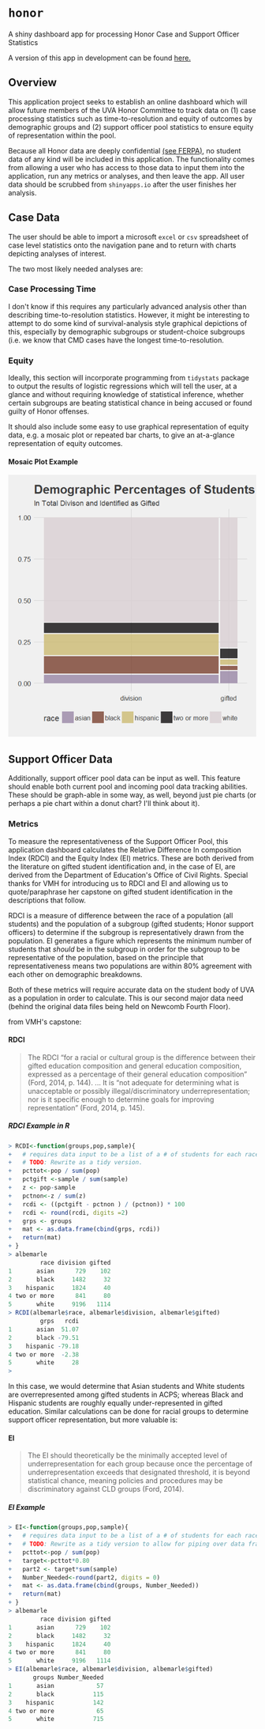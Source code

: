 # `honor`
A shiny dashboard app for processing Honor Case and Support Officer Statistics

A version of this app in development can be found [here.](https://acm9q.shinyapps.io/honor/)

## Overview
This application project seeks to establish an online dashboard which will allow future members of the UVA Honor Committee to track data on (1) case processing statistics such as time-to-resolution and equity of outcomes by demographic groups and (2) support officer pool statistics to ensure equity of representation within the pool. 

Because all Honor data are deeply confidential [(see FERPA)](https://www2.ed.gov/policy/gen/guid/fpco/ferpa/index.html?), no student data of any kind will be included in this application. The functionality comes from allowing a user who has access to those data to input them into the application, run any metrics or analyses, and then leave the app. All user data should be scrubbed from `shinyapps.io` after the user finishes her analysis.  

## Case Data
The user should be able to import a microsoft `excel` or `csv` spreadsheet of case level statistics onto the navigation pane and to return with charts depicting analyses of interest. 

The two most likely needed analyses are: 
### Case Processing Time
I don't know if this requires any particularly advanced analysis other than describing time-to-resolution statistics. However, it might be interesting to attempt to do some kind of survival-analysis style graphical depictions of this, especially by demographic subgroups or student-choice subgroups (i.e. we know that CMD cases have the longest time-to-resolution. 

### Equity
Ideally, this section will incorporate programming from `tidystats` package to output the results of logistic regressions which will tell the user, at a glance and without requiring knowledge of statistical inference, whether certain subgroups are beating statistical chance in being accused or found guilty of Honor offenses.

It should also include some easy to use graphical representation of equity data, e.g. a mosaic plot or repeated bar charts, to give an at-a-glance representation of equity outcomes. 

#### Mosaic Plot Example 
![Gifted Identification in Albemarle County](https://github.com/McCartneyAC/honor/blob/master/test_data/mosaic.png?raw=true)

## Support Officer Data
Additionally, support officer pool data can be input as well. This feature should enable both current pool and incoming pool data tracking abilities. These should be graph-able in some way, as well, beyond just pie charts (or perhaps a pie chart within a donut chart? I'll think about it). 

### Metrics
To measure the representativeness of the Support Officer Pool, this application dashboard calculates the Relative Difference In composition Index (RDCI) and the Equity Index (EI) metrics. These are both derived from the literature on gifted student identification and, in the case of EI, are derived from the Department of Education's Office of Civil Rights. Special thanks for VMH for introducing us to RDCI and EI and allowing us to quote/paraphrase her capstone on gifted student identification in the descriptions that follow. 

RDCI is a measure of difference between the race of a population (all students) and the population of a subgroup (gifted students; Honor support officers) to determine if the subgroup is representatively drawn from the population. EI generates a figure which represents the minimum number of students that *should* be in the subgroup in order for the subgroup to be representative of the population, based on the principle that representativeness means two populations are within 80% agreement with each other on demographic breakdowns. 

Both of these metrics will require accurate data on the student body of UVA as a population in order to calculate. This is our second major data need (behind the original data files being held on Newcomb Fourth Floor). 

from VMH's capstone: 
#### RDCI
>The RDCI “for a racial or cultural group is the difference between their gifted education composition and general education composition, expressed as a percentage of their general education composition” (Ford, 2014, p. 144). ...  It is “not adequate for determining what is unacceptable or possibly illegal/discriminatory underrepresentation; nor is it specific enough to determine goals for improving representation” (Ford, 2014, p. 145). 

##### RDCI Example in R
```r
> RCDI<-function(groups,pop,sample){
+   # requires data input to be a list of a # of students for each race
+   # TODO: Rewrite as a tidy version. 
+   pcttot<-pop / sum(pop)
+   pctgift <-sample / sum(sample)
+   z <- pop-sample
+   pctnon<-z / sum(z)
+   rcdi <- ((pctgift - pctnon ) / (pctnon)) * 100
+   rcdi <- round(rcdi, digits =2)
+   grps <- groups
+   mat <- as.data.frame(cbind(grps, rcdi))
+   return(mat)
+ }
> albemarle
         race division gifted
1       asian      729    102
2       black     1482     32
3    hispanic     1824     40
4 two or more      841     80
5       white     9196   1114
> RCDI(albemarle$race, albemarle$division, albemarle$gifted)
         grps   rcdi
1       asian  51.07
2       black -79.51
3    hispanic -79.18
4 two or more  -2.38
5       white     28
> 
```
In this case, we would determine that Asian students and White students are overrepresented among gifted students in ACPS; whereas Black and Hispanic students are roughly equally under-represented in gifted education. Similar calculations can be done for racial groups to determine support officer representation, but more valuable is: 


#### EI 
>The EI should theoretically be the minimally accepted level of underrepresentation for each group because once the percentage of underrepresentation exceeds that designated threshold, it is beyond statistical chance, meaning policies and procedures may be discriminatory against CLD groups (Ford, 2014). 

##### EI Example
```r 
> EI<-function(groups,pop,sample){
+   # requires data input to be a list of a # of students for each race
+   # TODO: Rewrite as a tidy version to allow for piping over data frame restructuring
+   pcttot<-pop / sum(pop)
+   target<-pcttot*0.80
+   part2 <- target*sum(sample)
+   Number_Needed<-round(part2, digits = 0)
+   mat <- as.data.frame(cbind(groups, Number_Needed))
+   return(mat)
+ }
> albemarle
         race division gifted
1       asian      729    102
2       black     1482     32
3    hispanic     1824     40
4 two or more      841     80
5       white     9196   1114
> EI(albemarle$race, albemarle$division, albemarle$gifted)
       groups Number_Needed
1       asian            57
2       black           115
3    hispanic           142
4 two or more            65
5       white           715
```
